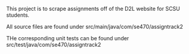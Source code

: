 This project is to scrape assignments off of the D2L website for SCSU students. 

All source files are found under src/main/java/com/se470/assigntrack2

THe corresponding unit tests can be found under src/test/java/com/se470/assigntrack2
